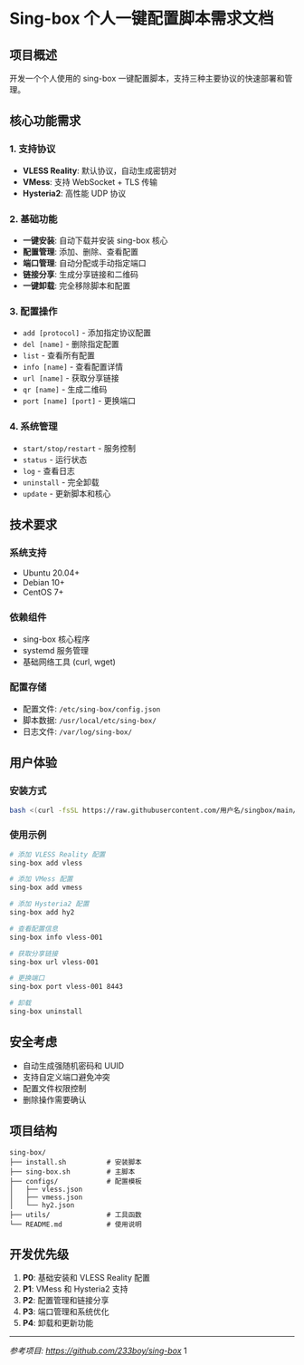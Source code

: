# Sing-box 个人一键配置脚本需求文档

## 项目概述

开发一个个人使用的 sing-box 一键配置脚本，支持三种主要协议的快速部署和管理。

## 核心功能需求

### 1. 支持协议
- **VLESS Reality**: 默认协议，自动生成密钥对
- **VMess**: 支持 WebSocket + TLS 传输
- **Hysteria2**: 高性能 UDP 协议

### 2. 基础功能
- **一键安装**: 自动下载并安装 sing-box 核心
- **配置管理**: 添加、删除、查看配置
- **端口管理**: 自动分配或手动指定端口
- **链接分享**: 生成分享链接和二维码
- **一键卸载**: 完全移除脚本和配置

### 3. 配置操作
- `add [protocol]` - 添加指定协议配置
- `del [name]` - 删除指定配置
- `list` - 查看所有配置
- `info [name]` - 查看配置详情
- `url [name]` - 获取分享链接
- `qr [name]` - 生成二维码
- `port [name] [port]` - 更换端口

### 4. 系统管理
- `start/stop/restart` - 服务控制
- `status` - 运行状态
- `log` - 查看日志
- `uninstall` - 完全卸载
- `update` - 更新脚本和核心

## 技术要求

### 系统支持
- Ubuntu 20.04+
- Debian 10+
- CentOS 7+

### 依赖组件
- sing-box 核心程序
- systemd 服务管理
- 基础网络工具 (curl, wget)

### 配置存储
- 配置文件: `/etc/sing-box/config.json`
- 脚本数据: `/usr/local/etc/sing-box/`
- 日志文件: `/var/log/sing-box/`

## 用户体验

### 安装方式
```bash
bash <(curl -fsSL https://raw.githubusercontent.com/用户名/singbox/main/install.sh)
```

### 使用示例
```bash
# 添加 VLESS Reality 配置
sing-box add vless

# 添加 VMess 配置
sing-box add vmess

# 添加 Hysteria2 配置
sing-box add hy2

# 查看配置信息
sing-box info vless-001

# 获取分享链接
sing-box url vless-001

# 更换端口
sing-box port vless-001 8443

# 卸载
sing-box uninstall
```

## 安全考虑

- 自动生成强随机密码和 UUID
- 支持自定义端口避免冲突
- 配置文件权限控制
- 删除操作需要确认

## 项目结构

```
sing-box/
├── install.sh          # 安装脚本
├── sing-box.sh         # 主脚本
├── configs/            # 配置模板
│   ├── vless.json
│   ├── vmess.json
│   └── hy2.json
├── utils/              # 工具函数
└── README.md           # 使用说明
```

## 开发优先级

1. **P0**: 基础安装和 VLESS Reality 配置
2. **P1**: VMess 和 Hysteria2 支持
3. **P2**: 配置管理和链接分享
4. **P3**: 端口管理和系统优化
5. **P4**: 卸载和更新功能

---

*参考项目: https://github.com/233boy/sing-box* <mcreference link="https://github.com/233boy/sing-box" index="1">1</mcreference>